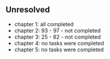 ## Unresolved

- chapter 1: all completed
- chapter 2: 93 - 97 - not completed
- chapter 3: 25 - 82 - not completed
- chapter 4: no tasks were completed
- chapter 5: no tasks were completed
